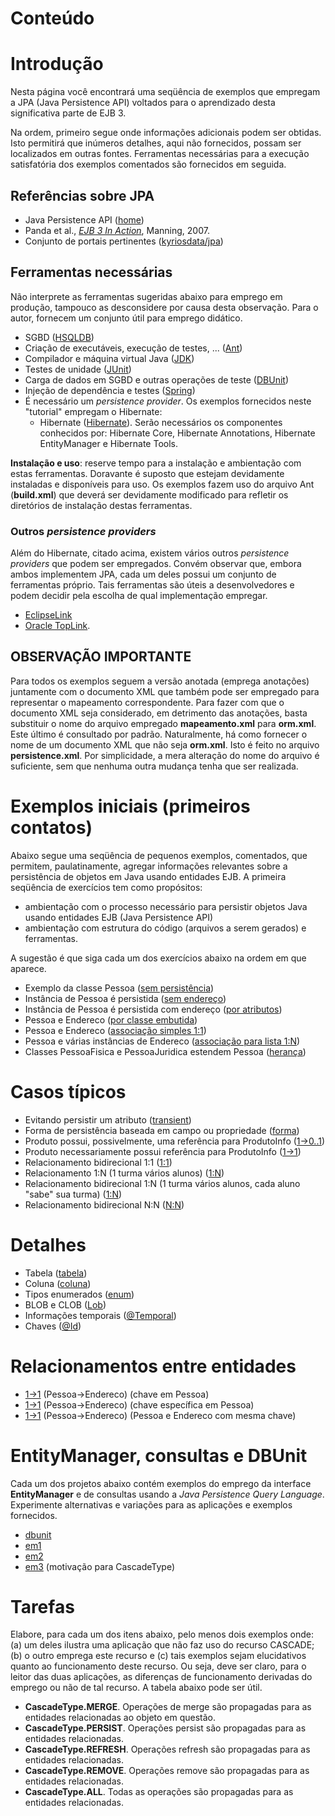 # Conteúdo #



# Introdução #

Nesta página você encontrará uma seqüência de exemplos que empregam a JPA (Java Persistence API) voltados para o aprendizado desta significativa parte de EJB 3.

Na ordem, primeiro segue onde informações adicionais podem ser obtidas. Isto permitirá que inúmeros detalhes, aqui não fornecidos, possam ser localizados em outras fontes. Ferramentas necessárias para a execução satisfatória dos exemplos comentados são fornecidos em seguida.


## Referências sobre JPA ##

  * Java Persistence API ([home](http://java.sun.com/javaee/technologies/persistence.jsp))
  * Panda et al., _[EJB 3 In Action](http://www.amazon.com/EJB-3-Action-Debu-Panda/dp/1933988347/ref=pd_bbs_sr_1?ie=UTF8&s=books&qid=1197657357&sr=8-1)_, Manning, 2007.
  * Conjunto de portais pertinentes ([kyriosdata/jpa](http://del.icio.us/kyriosdata/jpa))

## Ferramentas necessárias ##
Não interprete as ferramentas sugeridas abaixo para emprego em produção, tampouco as desconsidere por causa desta observação. Para o autor, fornecem um conjunto útil para emprego didático.

  * SGBD ([HSQLDB](http://hsqldb.sf.net))
  * Criação de executáveis, execução de testes, ... ([Ant](http://ant.apache.org))
  * Compilador e máquina virtual Java ([JDK](http://java.sun.com/products/jdk))
  * Testes de unidade ([JUnit](http://junit.org))
  * Carga de dados em SGBD e outras operações de teste ([DBUnit](http://dbunit.sourceforge.net))
  * Injeção de dependência e testes ([Spring](http://springframework.org))
  * É necessário um _persistence provider_. Os exemplos fornecidos neste "tutorial" empregam o Hibernate:
    * Hibernate ([Hibernate](http://hibernate.org)). Serão necessários os componentes conhecidos por: Hibernate Core, Hibernate Annotations, Hibernate EntityManager e Hibernate Tools.

**Instalação e uso**: reserve tempo para a instalação e ambientação com estas ferramentas. Doravante é suposto que estejam devidamente instaladas e disponíveis para uso. Os exemplos fazem uso do arquivo Ant (**build.xml**) que deverá ser devidamente modificado para refletir os diretórios de instalação destas ferramentas.

### Outros _persistence providers_ ###
Além do Hibernate, citado acima, existem vários outros _persistence providers_ que podem ser empregados. Convém observar que, embora ambos implementem JPA, cada um deles possui um conjunto de ferramentas próprio. Tais ferramentas são úteis a desenvolvedores e podem decidir pela escolha de qual implementação empregar.
  * [EclipseLink](http://www.eclipse.org/eclipselink/)
  * [Oracle TopLink](http://www.oracle.com/technology/products/ias/toplink/jpa/index.html).

## OBSERVAÇÃO IMPORTANTE ##
Para todos os exemplos seguem a versão anotada (emprega anotações) juntamente com o documento XML que também pode ser empregado para representar o mapeamento correspondente. Para fazer com que o documento XML seja considerado, em detrimento das anotações, basta substituir o nome do arquivo empregado **mapeamento.xml** para **orm.xml**. Este último é consultado por padrão. Naturalmente, há como fornecer o nome de um documento XML que não seja **orm.xml**. Isto é feito no arquivo **persistence.xml**. Por simplicidade, a mera alteração do nome do arquivo é suficiente, sem que nenhuma outra mudança tenha que ser realizada.

# Exemplos iniciais (primeiros contatos) #
Abaixo segue uma seqüência de pequenos exemplos, comentados, que permitem, paulatinamente, agregar informações relevantes sobre a persistência de objetos em Java usando entidades EJB. A primeira seqüência de exercícios tem como propósitos:
  * ambientação com o processo necessário para persistir objetos Java usando entidades EJB (Java Persistence API)
  * ambientação com estrutura do código (arquivos a serem gerados) e ferramentas.

A sugestão é que siga cada um dos exercícios abaixo na ordem em que aparece.

  * Exemplo da classe Pessoa ([sem persistência](jpaZero.md))
  * Instância de Pessoa é persistida ([sem endereço](jpaUm.md))
  * Instância de Pessoa é persistida com endereço ([por atributos](jpaDois.md))
  * Pessoa e Endereco ([por classe embutida](jpaTres.md))
  * Pessoa  e Endereco ([associação simples 1:1](jpaQuatro.md))
  * Pessoa e várias instâncias de Endereco ([associação para lista 1:N](jpaCinco.md))
  * Classes PessoaFisica e PessoaJuridica estendem Pessoa ([herança](jpaSeis.md))

# Casos típicos #

  * Evitando persistir um atributo ([transient](jpaSete.md))
  * Forma de persistência baseada em campo ou propriedade ([forma](jpaOito.md))
  * Produto possui, possivelmente, uma referência para ProdutoInfo ([1->0..1](jpaNove.md))
  * Produto necessariamente possui referência para ProdutoInfo ([1->1](jpaDez.md))
  * Relacionamento bidirecional 1:1 ([1:1](jpaOnze.md))
  * Relacionamento 1:N (1 turma vários alunos) ([1:N](jpaDoze.md))
  * Relacionamento bidirecional 1:N (1 turma vários alunos, cada aluno "sabe" sua turma) ([1:N](jpaTreze.md))
  * Relacionamento bidirecional N:N ([N:N](jpaQuatorze.md))

# Detalhes #
  * Tabela ([tabela](jpaQuinze.md))
  * Coluna ([coluna](jpaDezesseis.md))
  * Tipos enumerados ([enum](jpaDezessete.md))
  * BLOB e CLOB ([Lob](jpaDezoito.md))
  * Informações temporais ([@Temporal](jpaDezenove.md))
  * Chaves ([@Id](jpaVinte.md))

# Relacionamentos entre entidades #
  * [1->1](http://exemplos.googlecode.com/svn/trunk/ejb3/jpa21/) (Pessoa->Endereco) (chave em Pessoa)
  * [1->1](http://exemplos.googlecode.com/svn/trunk/ejb3/jpa22/) (Pessoa->Endereco) (chave específica em Pessoa)
  * [1->1](http://exemplos.googlecode.com/svn/trunk/ejb3/jpa23/) (Pessoa->Endereco) (Pessoa e Endereco com mesma chave)

# EntityManager, consultas e DBUnit #
Cada um dos projetos abaixo contém exemplos do emprego da interface **EntityManager** e de consultas usando a _Java Persistence Query Language_. Experimente alternativas e variações para as aplicações e exemplos fornecidos.

  * [dbunit](http://exemplos.googlecode.com/svn/trunk/ejb3/dbunit/)
  * [em1](http://exemplos.googlecode.com/svn/trunk/ejb3/em1/)
  * [em2](http://exemplos.googlecode.com/svn/trunk/ejb3/em2/)
  * [em3](http://exemplos.googlecode.com/svn/trunk/ejb3/em3/) (motivação para CascadeType)

# Tarefas #
Elabore, para cada um dos itens abaixo, pelo menos dois exemplos onde: (a) um deles ilustra uma aplicação que não faz uso do recurso CASCADE; (b) o outro emprega este recurso e (c) tais exemplos sejam elucidativos quanto ao funcionamento deste recurso. Ou seja, deve ser claro, para o leitor das duas aplicações, as diferenças de funcionamento derivadas do emprego ou não de tal recurso. A tabela abaixo pode ser útil.

  * **CascadeType.MERGE**. Operações de merge são propagadas para as entidades relacionadas ao objeto em questão.
  * **CascadeType.PERSIST**. Operações persist são propagadas para as entidades relacionadas.
  * **CascadeType.REFRESH**. Operações refresh são propagadas para as entidades relacionadas.
  * **CascadeType.REMOVE**. Operações remove são propagadas para as entidades relacionadas.
  * **CascadeType.ALL**. Todas as operações são propagadas para as entidades relacionadas.
